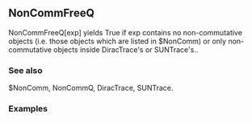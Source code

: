 ##  NonCommFreeQ 

NonCommFreeQ[exp] yields True if exp contains no non-commutative objects (i.e. those objects which are listed in $NonComm) or only non-commutative objects inside DiracTrace's or SUNTrace's..

###  See also 

$NonComm, NonCommQ, DiracTrace, SUNTrace.

###  Examples 